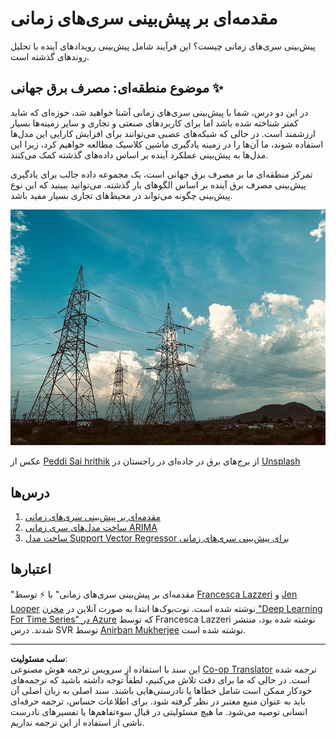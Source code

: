 <!--
CO_OP_TRANSLATOR_METADATA:
{
  "original_hash": "61342603bad8acadbc6b2e4e3aab3f66",
  "translation_date": "2025-09-03T22:41:38+00:00",
  "source_file": "7-TimeSeries/README.md",
  "language_code": "fa"
}
-->
# مقدمه‌ای بر پیش‌بینی سری‌های زمانی

پیش‌بینی سری‌های زمانی چیست؟ این فرآیند شامل پیش‌بینی رویدادهای آینده با تحلیل روندهای گذشته است.

## موضوع منطقه‌ای: مصرف برق جهانی ✨

در این دو درس، شما با پیش‌بینی سری‌های زمانی آشنا خواهید شد، حوزه‌ای که شاید کمتر شناخته شده باشد اما برای کاربردهای صنعتی و تجاری و سایر زمینه‌ها بسیار ارزشمند است. در حالی که شبکه‌های عصبی می‌توانند برای افزایش کارایی این مدل‌ها استفاده شوند، ما آن‌ها را در زمینه یادگیری ماشین کلاسیک مطالعه خواهیم کرد، زیرا این مدل‌ها به پیش‌بینی عملکرد آینده بر اساس داده‌های گذشته کمک می‌کنند.

تمرکز منطقه‌ای ما بر مصرف برق جهانی است، یک مجموعه داده جالب برای یادگیری پیش‌بینی مصرف برق آینده بر اساس الگوهای بار گذشته. می‌توانید ببینید که این نوع پیش‌بینی چگونه می‌تواند در محیط‌های تجاری بسیار مفید باشد.

![شبکه برق](../../../translated_images/electric-grid.0c21d5214db09ffae93c06a87ca2abbb9ba7475ef815129c5b423d7f9a7cf136.fa.jpg)

عکس از [Peddi Sai hrithik](https://unsplash.com/@shutter_log?utm_source=unsplash&utm_medium=referral&utm_content=creditCopyText) از برج‌های برق در جاده‌ای در راجستان در [Unsplash](https://unsplash.com/s/photos/electric-india?utm_source=unsplash&utm_medium=referral&utm_content=creditCopyText)

## درس‌ها

1. [مقدمه‌ای بر پیش‌بینی سری‌های زمانی](1-Introduction/README.md)
2. [ساخت مدل‌های سری زمانی ARIMA](2-ARIMA/README.md)
3. [ساخت مدل Support Vector Regressor برای پیش‌بینی سری‌های زمانی](3-SVR/README.md)

## اعتبارها

"مقدمه‌ای بر پیش‌بینی سری‌های زمانی" با ⚡️ توسط [Francesca Lazzeri](https://twitter.com/frlazzeri) و [Jen Looper](https://twitter.com/jenlooper) نوشته شده است. نوت‌بوک‌ها ابتدا به صورت آنلاین در [مخزن "Deep Learning For Time Series" در Azure](https://github.com/Azure/DeepLearningForTimeSeriesForecasting) که توسط Francesca Lazzeri نوشته شده بود، منتشر شدند. درس SVR توسط [Anirban Mukherjee](https://github.com/AnirbanMukherjeeXD) نوشته شده است.

---

**سلب مسئولیت**:  
این سند با استفاده از سرویس ترجمه هوش مصنوعی [Co-op Translator](https://github.com/Azure/co-op-translator) ترجمه شده است. در حالی که ما برای دقت تلاش می‌کنیم، لطفاً توجه داشته باشید که ترجمه‌های خودکار ممکن است شامل خطاها یا نادرستی‌هایی باشند. سند اصلی به زبان اصلی آن باید به عنوان منبع معتبر در نظر گرفته شود. برای اطلاعات حساس، ترجمه حرفه‌ای انسانی توصیه می‌شود. ما هیچ مسئولیتی در قبال سوءتفاهم‌ها یا تفسیرهای نادرست ناشی از استفاده از این ترجمه نداریم.